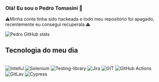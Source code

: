 

### Olá! Eu sou o Pedro Tomasini 👋
⚠️Minha conta tinha sido hackeada e todo meu repositório foi apagado, recentemente eu consegui recuperala.⚠️

![Pedro GitHub stats](https://github-readme-stats.vercel.app/api?username=PedroTomasini&show_icons=true&theme=transparent)

## Tecnologia do meu dia

<div style="display: inline_block"><br/>
<img align="center"alt="IntelliJ" src=https://img.shields.io/badge/IntelliJ_IDEA-000000.svg?style=for-the-badge&logo=intellij-idea&logoColor=white />
 <img align="center"alt="Selenium" src=https://img.shields.io/badge/-selenium-%43B02A?style=for-the-badge&logo=selenium&logoColor=white) />
 <img align="center"alt="Testing-library" src=https://img.shields.io/badge/-TestingLibrary-%23E33332?style=for-the-badge&logo=testing-library&logoColor=white />
 <img align="center"alt="Jira" src=https://img.shields.io/badge/Jira-0052CC?style=for-the-badge&logo=Jira&logoColor=white />
 <img align="center"alt="GIT" src=https://img.shields.io/badge/GIT-E44C30?style=for-the-badge&logo=git&logoColor=white />
 <img align="center"alt="GitHub Actions" src=https://img.shields.io/badge/GitHub_Actions-2088FF?style=for-the-badge&logo=github-actions&logoColor=white />
 <img align="center"alt="GitLav" src=https://img.shields.io/badge/gitlab-%23181717.svg?style=for-the-badge&logo=gitlab&logoColor=white) />
 <img align="center"alt="Cypress" src=https://img.shields.io/badge/-cypress-%23E5E5E5?style=for-the-badge&logo=cypress&logoColor=058a5e) />
</div>

